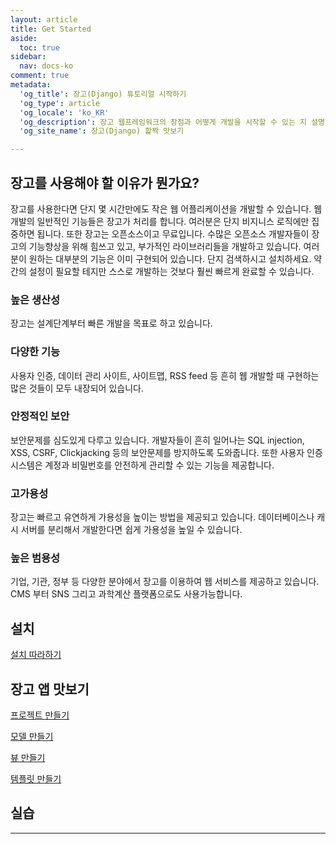 ```yaml
---
layout: article
title: Get Started
aside:
  toc: true
sidebar:
  nav: docs-ko
comment: true
metadata:
  'og_title': 장고(Django) 튜토리얼 시작하기
  'og_type': article
  'og_locale': 'ko_KR'
  'og_description': 장고 웹프레임워크의 장점과 어떻게 개발을 시작할 수 있는 지 설명합니다.
  'og_site_name': 장고(Django) 핥짝 맛보기

---
```


## 장고를 사용해야 할 이유가 뭔가요?

장고를 사용한다면 단지 몇 시간만에도 작은 웹 어플리케이션을 개발할 수 있습니다. 웹 개발의 일반적인 기능들은 장고가 처리를 합니다. 여러분은 단지 비지니스 로직에만 집중하면 됩니다.
또한 장고는 오픈소스이고 무료입니다. 수많은 오픈소스 개발자들이 장고의 기능향상을 위해 힘쓰고 있고, 부가적인 라이브러리들을 개발하고 있습니다. 여러분이 원하는 대부분의 기능은 이미 구현되어 있습니다. 단지 검색하시고 설치하세요. 약간의 설정이 필요할 테지만 스스로 개발하는 것보다 훨씬 빠르게 완료할 수 있습니다.


### 높은 생산성

장고는 설계단계부터 빠른 개발을 목표로 하고 있습니다. 


### 다양한 기능

사용자 인증, 데이터 관리 사이트, 사이트맵, RSS feed 등 흔히 웹 개발할 때 구현하는 많은 것들이 모두 내장되어 있습니다.


### 안정적인 보안

보안문제를 심도있게 다루고 있습니다. 개발자들이 흔히 일어나는 SQL injection, XSS, CSRF, Clickjacking 등의 보안문제를 방지하도록 도와줍니다. 또한 사용자 인증 시스템은 계정과 비밀번호를 안전하게 관리할 수 있는 기능을 제공합니다.


### 고가용성

장고는 빠르고 유연하게 가용성을 높이는 방법을 제공되고 있습니다. 
데이터베이스나 캐시 서버를 분리해서 개발한다면 쉽게 가용성을 높일 수 있습니다.


### 높은 범용성

기업, 기관, 정부 등 다양한 분야에서 장고를 이용하여 웹 서비스를 제공하고 있습니다. 
CMS 부터 SNS 그리고 과학계산 플랫폼으로도 사용가능합니다.

## 설치

[설치 따라하기](/install.html)

## 장고 앱 맛보기
[프로젝트 만들기](/setup-project.html)

[모델 만들기](/build-model.html)

[뷰 만들기](/build-view.html)

[템플릿 만들기](/build-template.html)

## 실습

---
